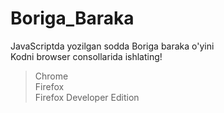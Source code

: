 # Boriga_Baraka
JavaScriptda yozilgan sodda Boriga baraka o'yini<br>
Kodni browser consollarida ishlating!
>Chrome<br>
>Firefox<br>
>Firefox Developer Edition
